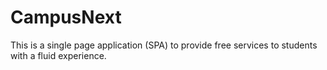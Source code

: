 CampusNext
==========
This is a single page application (SPA) to provide free services to students with a fluid experience.
